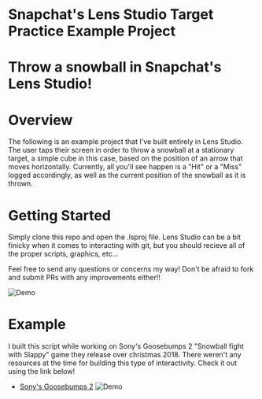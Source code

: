 # Snapchat's Lens Studio Target Practice Example Project

# Throw a snowball in Snapchat's Lens Studio!

# Overview

The following is an example project that I've built entirely in Lens Studio. The user taps their screen in order to throw a snowball at a stationary target, a simple cube in this case, based on the position of an arrow that moves horizontally. Currently, all you'll see happen is a "Hit" or a "Miss" logged accordingly, as well as the current position of the snowball as it is thrown.

# Getting Started

Simply clone this repo and open the .lsproj file. Lens Studio can be a bit finicky when it comes to interacting with git, but you should recieve all of the proper scripts, graphics, etc... 

Feel free to send any questions or concerns my way! Don't be afraid to fork and submit PRs with any improvements either!!


![Demo](https://user-images.githubusercontent.com/17322126/57732567-97f41200-765a-11e9-81ee-fa850f837178.gif)

# Example

I built this script while working on Sony's Goosebumps 2 "Snowball fight with Slappy" game they release over christmas 2018. There weren't any resources at the time for building this type of interactivity. Check it out using the link below!

* [Sony's Goosebumps 2](https://www.snapchat.com/unlock/?type=SNAPCODE&uuid=975173dcd0ba40f39d978c9e55ff73b3&metadata=01)
![Demo](https://user-images.githubusercontent.com/17322126/57733830-b14a8d80-765d-11e9-9e33-1ebdfa6ecc92.gif)
